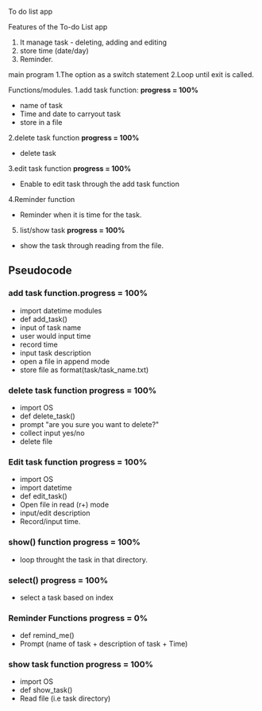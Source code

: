 To do list app



Features of the To-do List app
1. It manage task - deleting, adding and editing
2. store time (date/day)
3. Reminder.

main program
1.The option as a switch statement
2.Loop until exit is called.

Functions/modules.
1.add task function: **progress = 100%** 
- name of task
- Time and date to carryout task
- store in a file

2.delete task function **progress = 100%** 
- delete task

3.edit task function **progress = 100%**
- Enable to edit task through the add task function

4.Reminder function
- Reminder when it is time for the task.

5. list/show task **progress = 100%**
- show the task through reading from the file.

## Pseudocode 
### add task function.**progress = 100%** 
- import datetime modules
- def add_task()
- input of task name
- user would input time
- record time
- input task description
- open a file in append mode
- store file as format(task/task_name.txt)

### delete task function **progress = 100%** 
- import OS
- def delete_task()
- prompt "are you sure you want to delete?"
- collect input yes/no
- delete file

### Edit task function **progress = 100%** 
- import OS
- import datetime
- def edit_task()
- Open file in read (r+) mode
- input/edit description
- Record/input time.

### show() function **progress = 100%** 
- loop throught the task in that directory.

### select() **progress = 100%** 
- select a task based on index


### Reminder Functions **progress = 0%** 
- def remind_me()
- Prompt (name of task + description of task + Time)

### show task function **progress = 100%** 
- import OS
- def show_task()
- Read file (i.e task directory) 
